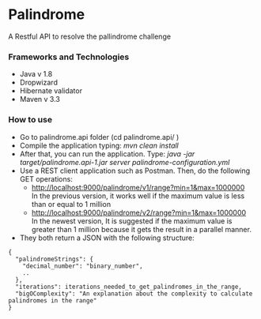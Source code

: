 # Palindrome
A Restful API to resolve the pallindrome challenge

### Frameworks and Technologies ###
* Java v 1.8
* Dropwizard
* Hibernate validator
* Maven v 3.3

### How to use ###

* Go to palindrome.api folder (cd palindrome.api/ )
* Compile the application typing: _mvn clean install_
* After that, you can run the application. Type: _java -jar target/palindrome.api-1.jar server palindrome-configuration.yml_
* Use a REST client application such as Postman. Then, do the following GET operations:
  * [http://localhost:9000/palindrome/v1/range?min=1&max=1000000](http://localhost:9000/palindrome/v1/range?min=1&max=1000000)  
  In the previous version, it works well if the maximum value is less than or equal to 1 million
  * [http://localhost:9000/palindrome/v2/range?min=1&max=1000000](http://localhost:9000/palindrome/v2/range?min=1&max=1000000)  
  In the newest version, It is suggested if the maximum value is greater than 1 million because it gets the result in a parallel manner.
* They both return a JSON with the following structure:
~~~~
{
  "palindromeStrings": {
    "decimal_number": "binary_number",
    ..
  },
  "iterations": iterations_needed_to_get_palindromes_in_the_range,
  "bigOComplexity": "An explanation about the complexity to calculate palindromes in the range"
}
~~~~
